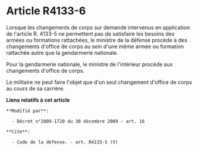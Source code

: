 # Article R4133-6

Lorsque les changements de corps sur demande intervenus en application de l'article R. 4133-5 ne permettent pas de satisfaire
les besoins des armées ou formations rattachées, le ministre de la défense procède à des changements d'office de corps au
sein d'une même armée ou formation rattachée autre que la gendarmerie nationale. 

Pour la gendarmerie nationale, le ministre de l'intérieur procède aux changements d'office de corps. 

Le militaire ne peut faire l'objet que d'un seul changement d'office de corps au cours de sa carrière.

**Liens relatifs à cet article**

	**Modifié par**:

	  - Décret n°2009-1720 du 30 décembre 2009 - art. 16

	**Cite**:

	  - Code de la défense. - art. R4133-5 (V)

